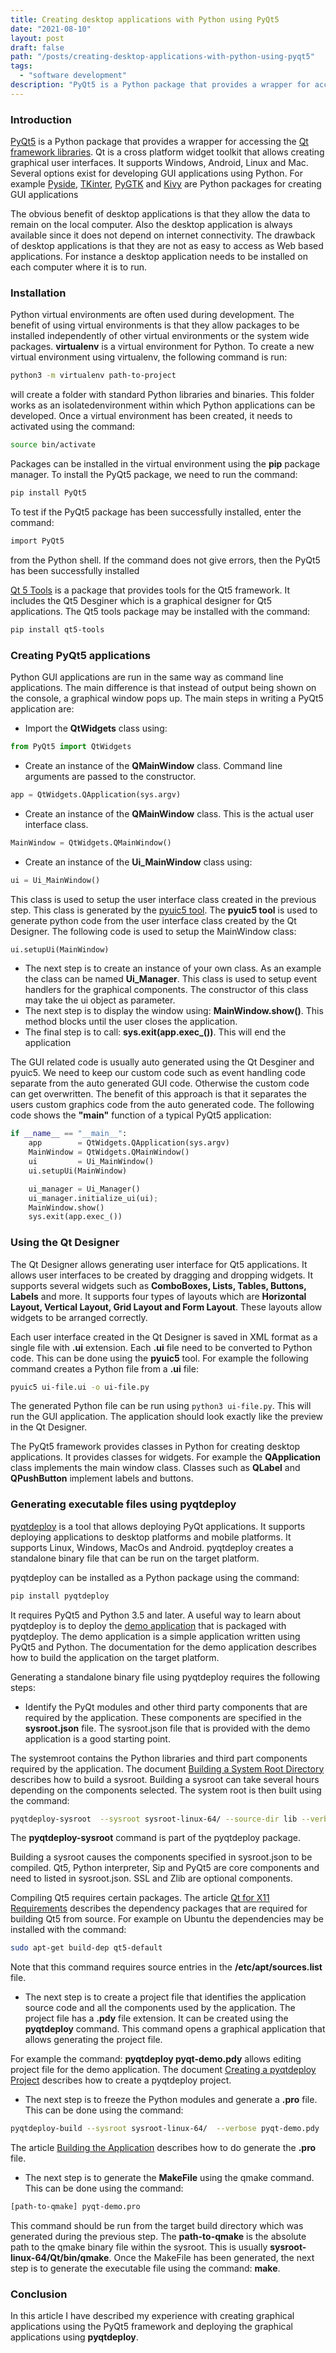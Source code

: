 ```yaml
---
title: Creating desktop applications with Python using PyQt5
date: "2021-08-10"
layout: post
draft: false
path: "/posts/creating-desktop-applications-with-python-using-pyqt5"
tags:
  - "software development"
description: "PyQt5 is a Python package that provides a wrapper for accessing the Qt framework libraries."
---
```


### Introduction

[PyQt5](https://pypi.org/project/PyQt5/) is a Python package that provides a wrapper for accessing the [Qt framework libraries](https://en.wikipedia.org/wiki/Qt_(software)). Qt is a cross platform widget toolkit that allows creating graphical user interfaces. It supports Windows, Android, Linux and Mac. Several options exist for developing GUI applications using Python. For example [Pyside](https://en.wikipedia.org/wiki/PySide), [TKinter](https://en.wikipedia.org/wiki/Tkinter), [PyGTK](https://en.wikipedia.org/wiki/PyGTK) and [Kivy](https://en.wikipedia.org/wiki/Kivy_(framework)) are Python packages for creating GUI applications

The obvious benefit of desktop applications is that they allow the data to remain on the local computer. Also the desktop application is always available since it does not depend on internet connectivity. The drawback of desktop applications is that they are not as easy to access as Web based applications. For instance a desktop application needs to be installed on each computer where it is to run.

### Installation

Python virtual environments are often used during development. The benefit of using virtual environments is that they allow packages to be installed independently of other virtual environments or the system wide packages. **virtualenv** is a virtual environment for Python. To create a new virtual environment using virtualenv, the following command is run:

```bash
python3 -m virtualenv path-to-project
```

will create a folder with standard Python libraries and binaries. This folder works as an isolatedenvironment within which Python applications can be developed. Once a virtual environment has been created, it needs to activated using the command:

```bash
source bin/activate
```

Packages can be installed in the virtual environment using the **pip** package manager. To install the PyQt5 package, we need to run the command:

```bash
pip install PyQt5
```

To test if the PyQt5 package has been successfully installed, enter the command:

```bash
import PyQt5
```

from the Python shell. If the command does not give errors, then the PyQt5 has been successfully installed

[Qt 5 Tools](https://pypi.org/project/qt5-tools/) is a package that provides tools for the Qt5 framework. It includes the Qt5 Desginer which is a graphical designer for Qt5 applications. The Qt5 tools package may be installed with the command:

```bash
pip install qt5-tools
```

### Creating PyQt5 applications
Python GUI applications are run in the same way as command line applications. The main difference is that instead of output being shown on the console, a graphical window pops up. The main steps in writing a PyQt5 application are:

* Import the **QtWidgets** class using:

```python
from PyQt5 import QtWidgets
```

* Create an instance of the **QMainWindow** class. Command line arguments are passed to the constructor.

```python
app = QtWidgets.QApplication(sys.argv)
```

* Create an instance of the **QMainWindow** class. This is the actual user interface class.

```python
MainWindow = QtWidgets.QMainWindow()
```

* Create an instance of the **Ui_MainWindow** class using:

```python
ui = Ui_MainWindow()
```

This class is used to setup the user interface class created in the previous step. This class is generated by the [pyuic5 tool](#using-the-qt-designer). The **pyuic5 tool** is used to generate python code from the user interface class created by the Qt Designer. The following code is used to setup the MainWindow class:

```python
ui.setupUi(MainWindow)
```

* The next step is to create an instance of your own class. As an example the class can be named **Ui_Manager**. This class is used to setup event handlers for the graphical components. The constructor of this class may take the ui object as parameter.
* The next step is to display the window using: **MainWindow.show()**. This method blocks until the user closes the application.
* The final step is to call: **sys.exit(app.exec_())**. This will end the application

The GUI related code is usually auto generated using the Qt Desginer and pyuic5. We need to keep our custom code such as event handling code separate from the auto generated GUI code. Otherwise the custom code can get overwritten. The benefit of this approach is that it separates the users custom graphics code from the auto generated code. The following code shows the **"main"** function of a typical PyQt5 application:

```python
if __name__ == "__main__":    
    app        = QtWidgets.QApplication(sys.argv)
    MainWindow = QtWidgets.QMainWindow()
    ui         = Ui_MainWindow()
    ui.setupUi(MainWindow)

    ui_manager = Ui_Manager()
    ui_manager.initialize_ui(ui);
    MainWindow.show()
    sys.exit(app.exec_())
```

### Using the Qt Designer
The Qt Designer allows generating user interface for Qt5 applications. It allows user interfaces to be created by dragging and dropping widgets. It supports several widgets such as **ComboBoxes, Lists, Tables, Buttons, Labels** and more. It supports four types of layouts which are **Horizontal Layout, Vertical Layout, Grid Layout and Form Layout**. These layouts allow widgets to be arranged correctly.

Each user interface created in the Qt Designer is saved in XML format as a single file with **.ui** extension. Each **.ui** file need to be converted to Python code. This can be done using the **pyuic5** tool. For example the following command creates a Python file from a **.ui** file:

```bash
pyuic5 ui-file.ui -o ui-file.py
```

The generated Python file can be run using `python3 ui-file.py`. This will run the GUI application. The application should look exactly like the preview in the Qt Designer.

The PyQt5 framework provides classes in Python for creating desktop applications. It provides classes for widgets. For example the **QApplication** class implements the main window class. Classes such as **QLabel** and **QPushButton** implement labels and buttons.

### Generating executable files using pyqtdeploy
[pyqtdeploy](https://www.riverbankcomputing.com/software/pyqtdeploy/intro) is a tool that allows deploying PyQt applications. It supports deploying applications to desktop platforms and mobile platforms. It supports Linux, Windows, MacOs and Android. pyqtdeploy creates a standalone binary file that can be run on the target platform.

pyqtdeploy can be installed as a Python package using the command:

```bash
pip install pyqtdeploy
```

It requires PyQt5 and Python 3.5 and later. A useful way to learn about pyqtdeploy is to deploy the [demo application](https://www.riverbankcomputing.com/static/Docs/pyqtdeploy/demo.html) that is packaged with pyqtdeploy. The demo application is a simple application written using PyQt5 and Python. The documentation for the demo application describes how to build the application on the target platform.

Generating a standalone binary file using pyqtdeploy requires the following steps:

* Identify the PyQt modules and other third party components that are required by the application. These components are specified in the **sysroot.json** file. The sysroot.json file that is provided with the demo application is a good starting point.

The systemroot contains the Python libraries and third part components required by the application. The document [Building a System Root Directory](https://www.riverbankcomputing.com/static/Docs/pyqtdeploy/sysroot.html#ref-building-a-sysroot) describes how to build a sysroot. Building a sysroot can take several hours depending on the components selected. The system root is then built using the command:

```bash
pyqtdeploy-sysroot  --sysroot sysroot-linux-64/ --source-dir lib --verbose  sysroot.json
```

The **pyqtdeploy-sysroot** command is part of the pyqtdeploy package.

Building a sysroot causes the components specified in sysroot.json to be compiled. Qt5, Python interpreter, Sip and PyQt5 are core components and need to listed in sysroot.json. SSL and Zlib are optional components.

Compiling Qt5 requires certain packages. The article [Qt for X11 Requirements](https://doc.qt.io/qt-5/linux-requirements.html) describes the dependency packages that are required for building Qt5 from source. For example on Ubuntu the dependencies may be installed with the command:

```bash
sudo apt-get build-dep qt5-default
```

Note that this command requires source entries in the **/etc/apt/sources.list** file.

* The next step is to create a project file that identifies the application source code and all the components used by the application. The project file has a **.pdy** file extension. It can be created using the **pyqtdeploy** command. This command opens a graphical application that allows generating the project file.

For example the command: **pyqtdeploy pyqt-demo.pdy** allows editing project file for the demo application. The document [Creating a pyqtdeploy Project](https://www.riverbankcomputing.com/static/Docs/pyqtdeploy/pyqtdeploy.html#ref-creating-a-project) describes how to create a pyqtdeploy project.

* The next step is to freeze the Python modules and generate a **.pro** file. This can be done using the command:

```bash
pyqtdeploy-build --sysroot sysroot-linux-64/  --verbose pyqt-demo.pdy
```

The article [Building the Application](https://www.riverbankcomputing.com/static/Docs/pyqtdeploy/building.html#ref-building-an-application) describes how to do generate the **.pro** file.

* The next step is to generate the **MakeFile** using the qmake command. This can be done using the command:

```bash
[path-to-qmake] pyqt-demo.pro
```

This command should be run from the target build directory which was generated during the previous step. The **path-to-qmake** is the absolute path to the qmake binary file within the sysroot. This is usually **sysroot-linux-64/Qt/bin/qmake**. Once the MakeFile has been generated, the next step is to generate the executable file using the command: **make**.

### Conclusion

In this article I have described my experience with creating graphical applications using the PyQt5 framework and deploying the graphical applications using **pyqtdeploy**.
